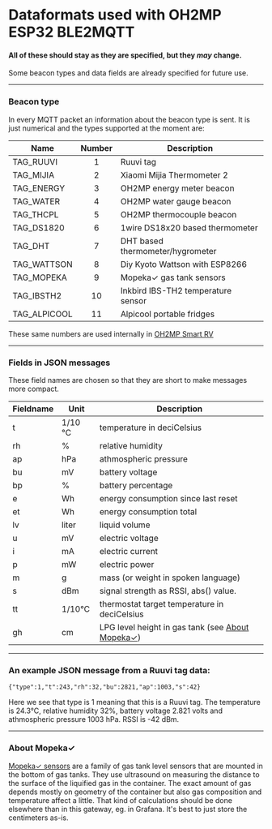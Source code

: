 # Dataformats used with OH2MP ESP32 BLE2MQTT

#### All of these should stay as they are specified, but they _may_ change. 
Some beacon types and data fields are already specified for future use.

------------

### Beacon type

In every MQTT packet an information about the beacon type is sent. It is just numerical and the types
supported at the moment are:

| Name         | Number | Description |
| ------------ |:------:| ----------- |
| TAG_RUUVI    | 1  | Ruuvi tag |
| TAG_MIJIA    | 2  | Xiaomi Mijia Thermometer 2 |
| TAG_ENERGY   | 3  | OH2MP energy meter beacon |
| TAG_WATER    | 4  | OH2MP water gauge beacon |
| TAG_THCPL    | 5  | OH2MP thermocouple beacon |
| TAG_DS1820   | 6  | 1wire DS18x20 based thermometer |
| TAG_DHT      | 7  | DHT based thermometer/hygrometer |
| TAG_WATTSON  | 8  | Diy Kyoto Wattson with ESP8266 |
| TAG_MOPEKA   | 9  | Mopeka✓ gas tank sensors |
| TAG_IBSTH2   | 10 | Inkbird IBS-TH2 temperature sensor |
| TAG_ALPICOOL | 11 | Alpicool portable fridges |

These same numbers are used internally in [OH2MP Smart RV](https://github.com/oh2mp/esp32_smart_rv)

------------

### Fields in JSON messages

These field names are chosen so that they are short to make messages more compact.

| Fieldname  | Unit    | Description |
| ---------- | ------- | ----------- |
| t          | 1/10 °C | temperature in deciCelsius |
| rh         | %       | relative humidity |
| ap         | hPa     | athmospheric pressure |
| bu         | mV      | battery voltage |
| bp         | %       | battery percentage |
| e          | Wh      | energy consumption since last reset |
| et         | Wh      | energy consumption total |
| lv         | liter   | liquid volume |
| u          | mV      | electric voltage |
| i          | mA      | electric current |
| p          | mW      | electric power |
| m          | g       | mass (or weight in spoken language) |
| s          | dBm     | signal strength as RSSI, abs() value. |
| tt         | 1/10°C  | thermostat target temperature in deciCelsius |
| gh         | cm      | LPG level height in gas tank (see [About Mopeka✓](#about_mopeka)) |

--------------

### An example JSON message from a Ruuvi tag data:

```
{"type":1,"t":243,"rh":32,"bu":2821,"ap":1003,"s":42}
```

Here we see that type is 1 meaning that this is a Ruuvi tag. The temperature is 24.3°C, relative humidity 32%,
battery voltage 2.821 volts and athmospheric pressure 1003 hPa. RSSI is -42 dBm.

--------------

<a name="about_mopeka">

### About Mopeka✓

[Mopeka✓ sensors](https://www.mopeka.com/product-category/sensor/) are a family of gas tank level sensors
that are mounted in the bottom of gas tanks. They use ultrasound on measuring the distance to the surface 
of the liquified gas in the container. The exact amount of gas depends mostly on geometry of the container
but also gas composition and temperature affect a little. That kind of calculations should be done elsewhere 
than in this gateway, eg. in Grafana. It's best to just store the centimeters as-is.

